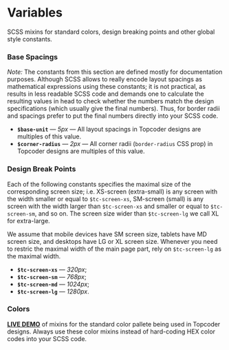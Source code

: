 # Variables
SCSS mixins for standard colors, design breaking points and other global style
constants.

### Base Spacings
*Note:* The constants from this section are defined mostly for documentation
purposes. Although SCSS allows to really encode layout spacings as mathematical
expressions using these constants; it is not practical, as results in less
readable SCSS code and demands one to calculate the resulting values in head to
check whether the numbers match the design specifications (which usually give
the final numbers). Thus, for border radii and spacings prefer to put the final
numbers directly into your SCSS code.
- **`$base-unit`** &mdash; *5px* &mdash; All layout spacings in Topcoder designs
  are multiples of this value.
- **`$corner-radius`** &mdash; *2px* &mdash; All corner radii (`border-radius`
  CSS prop) in Topcoder designs are multiples of this value.

### Design Break Points
Each of the following constants specifies the maximal size of the corresponding
screen size; i.e. XS-screen (extra-small) is any screen with the width smaller
or equal to `$tc-screen-xs`, SM-screen (small) is any screen with the width
larger than `$tc-screen-xs` and smaller or equal to `$tc-screen-sm`, and so on.
The screen size wider than `$tc-screen-lg` we call XL for extra-large.

We assume that mobile devices have SM screen size, tablets have MD screen size,
and desktops have LG or XL screen size. Whenever you need to restric the maximal
width of the main page part, rely on `$tc-screen-lg` as the maximal width.

- **`$tc-screen-xs`** &mdash; *320px*;
- **`$tc-screen-sm`** &mdash; *768px*;
- **`$tc-screen-md`** &mdash; *1024px*;
- **`$tc-screen-lg`** &mdash; *1280px*.

### Colors
[**LIVE DEMO**](https://community-app.topcoder-dev.com/examples/color-mixins) of
mixins for the standard color pallete being used in Topcoder designs. Always use
these color mixins instead of hard-coding HEX color codes into your SCSS code.
